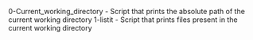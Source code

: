 0-Current_working_directory - Script that prints the absolute path of the current working directory
1-listit - Script that prints files present in the current working directory
